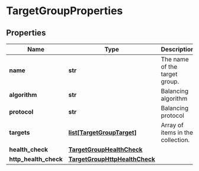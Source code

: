 # TargetGroupProperties

## Properties
| Name | Type | Description | Notes |
| ------------ | ------------- | ------------- | ------------- |
| **name** | **str** | The name of the target group. |  |
| **algorithm** | **str** | Balancing algorithm |  |
| **protocol** | **str** | Balancing protocol |  |
| **targets** | [**list[TargetGroupTarget]**](TargetGroupTarget.md) | Array of items in the collection. | [optional]  |
| **health_check** | [**TargetGroupHealthCheck**](TargetGroupHealthCheck.md) |  | [optional]  |
| **http_health_check** | [**TargetGroupHttpHealthCheck**](TargetGroupHttpHealthCheck.md) |  | [optional]  |


